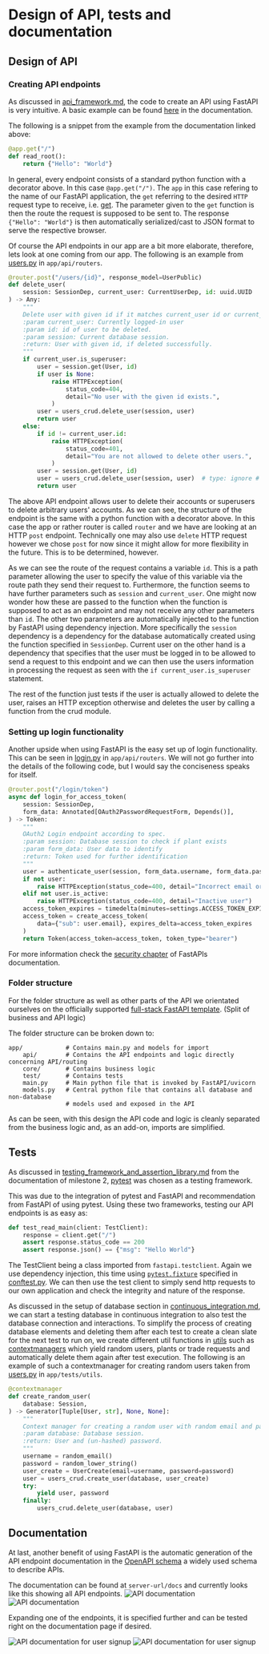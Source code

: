 # Design of API, tests and documentation

## Design of API

### Creating API endpoints
As discussed in [api_framework.md](api_framework.md), the code to create an API using FastAPI is very intuitive. A basic example can be found [here](https://fastapi.tiangolo.com/#example) in the documentation.

The following is a snippet from the example from the documentation linked above:
```python
@app.get("/")
def read_root():
    return {"Hello": "World"}
```

In general, every endpoint consists of a standard python function with a decorator above. In this case `@app.get("/")`. The `app` in this case refering to the name of our FastAPI application, the `get` referring to the desired `HTTP` request type to receive, i.e. [get](https://developer.mozilla.org/en-US/docs/Web/HTTP/Methods/GET). The parameter given to the `get` function is then the route the request is supposed to be sent to. The response `{"Hello": "World"}` is then automatically serialized/cast to JSON format to serve the respective browser.

Of course the API endpoints in our app are a bit more elaborate, therefore, lets look at one coming from our app. The following is an example from [users.py](../../app/api/routers/users.py) in `app/api/routers`. 

```python
@router.post("/users/{id}", response_model=UserPublic)
def delete_user(
    session: SessionDep, current_user: CurrentUserDep, id: uuid.UUID
) -> Any:
    """
    Delete user with given id if it matches current_user id or current_user is a superuser.
    :param current_user: Currently logged-in user
    :param id: id of user to be deleted.
    :param session: Current database session.
    :return: User with given id, if deleted successfully.
    """
    if current_user.is_superuser:
        user = session.get(User, id)
        if user is None:
            raise HTTPException(
                status_code=404,
                detail="No user with the given id exists.",
            )
        user = users_crud.delete_user(session, user)
        return user
    else:
        if id != current_user.id:
            raise HTTPException(
                status_code=401,
                detail="You are not allowed to delete other users.",
            )
        user = session.get(User, id)
        user = users_crud.delete_user(session, user)  # type: ignore # (user is not None since exception would have been raised)
        return user
```

The above API endpoint allows user to delete their accounts or superusers to delete arbitrary users' accounts. As we can see, the structure of the endpoint is the same with a python function with a decorator above. In this case the app or rather router is called `router` and we have are looking at an HTTP `post` endpoint. Technically one may also use `delete` HTTP request however we chose `post` for now since it might allow for more flexibility in the future. This is to be determined, however.

As we can see the route of the request contains a variable `id`. This is a path parameter allowing the user to specify the value of this variable via the route path they send their request to. Furthermore, the function seems to have further parameters such as `session` and `current_user`. One might now wonder how these are passed to the function when the function is supposed to act as an endpoint and may not receive any other parameters than `id`. The other two parameters are automatically injected to the function by FastAPI using dependency injection. More specifically the `session` dependency is a dependency for the database automatically created using the function specified in `SessionDep`. Current user on the other hand is a dependency that specifies that the user must be logged in to be allowed to send a request to this endpoint and we can then use the users information in processing the request as seen with the `if current_user.is_superuser` statement.

The rest of the function just tests if the user is actually allowed to delete the user, raises an HTTP exception otherwise and deletes the user by calling a function from the crud module.


### Setting up login functionality
Another upside when using FastAPI is the easy set up of login functionality. This can be seen in [login.py](../../app/api/routers/login.py) in `app/api/routers`. We will not go further into the details of the following code, but I would say the conciseness speaks for itself.

```python
@router.post("/login/token")
async def login_for_access_token(
    session: SessionDep,
    form_data: Annotated[OAuth2PasswordRequestForm, Depends()],
) -> Token:
    """
    OAuth2 Login endpoint according to spec.
    :param session: Database session to check if plant exists
    :param form_data: User data to identify
    :return: Token used for further identification
    """
    user = authenticate_user(session, form_data.username, form_data.password)
    if not user:
        raise HTTPException(status_code=400, detail="Incorrect email or password")
    elif not user.is_active:
        raise HTTPException(status_code=400, detail="Inactive user")
    access_token_expires = timedelta(minutes=settings.ACCESS_TOKEN_EXPIRE_MINUTES)
    access_token = create_access_token(
        data={"sub": user.email}, expires_delta=access_token_expires
    )
    return Token(access_token=access_token, token_type="bearer")
```
For more information check the [security chapter](https://fastapi.tiangolo.com/tutorial/security/) of FastAPIs documentation.

### Folder structure
For the folder structure as well as other parts of the API we orientated ourselves on the officially supported [full-stack FastAPI template](https://github.com/fastapi/full-stack-fastapi-template).
(Split of business and API logic)

The folder structure can be broken down to:

```
app/            # Contains main.py and models for import
    api/        # Contains the API endpoints and logic directly concerning API/routing
    core/       # Contains business logic
    test/       # Contains tests
    main.py     # Main python file that is invoked by FastAPI/uvicorn
    models.py   # Central python file that contains all database and non-database
                # models used and exposed in the API
```

As can be seen, with this design the API code and logic is cleanly separated from the business logic and, as an add-on, imports are simplified.

## Tests
As discussed in [testing_framework_and_assertion_library.md](../milestone_2/testing_framework_and_assertion_library.md) from the documentation of milestone 2, [pytest](https://github.com/pytest-dev/pytest) was chosen as a testing framework.

This was due to the integration of pytest and FastAPI and recommendation from FastAPI of using pytest. Using these two frameworks, testing our API endpoints is as easy as:

```python
def test_read_main(client: TestClient):
    response = client.get("/")
    assert response.status_code == 200
    assert response.json() == {"msg": "Hello World"}
```

The TestClient being a class imported from `fastapi.testclient`. Again we use dependency injection, this time using [`pytest.fixture`](https://docs.pytest.org/en/6.2.x/fixture.html) specified in [conftest.py](../../app/tests/conftest.py). We can then use the test client to simply send http requests to our own application and check the integrity and nature of the response.

As discussed in the setup of database section in [continuous_integration.md](../milestone_2/continuous_integration.md#setup-of-testing-database), we can start a testing database in continuous integration to also test the database connection and interactions. To simplify the process of creating database elements and deleting them after each test to create a clean slate for the next test to run on, we create different util functions in [utils](../../app/tests/utils) such as [contextmanagers](https://docs.python.org/3/library/contextlib.html#contextlib.contextmanager) which yield random users, plants or trade requests and automatically delete them again after test execution. The following is an example of such a contextmanager for creating random users taken from [users.py](../../app/tests/utils/users.py) in `app/tests/utils`.

```python
@contextmanager
def create_random_user(
    database: Session,
) -> Generator[Tuple[User, str], None, None]:
    """
    Context manager for creating a random user with random email and password.
    :param database: Database session.
    :return: User and (un-hashed) password.
    """
    username = random_email()
    password = random_lower_string()
    user_create = UserCreate(email=username, password=password)
    user = users_crud.create_user(database, user_create)
    try:
        yield user, password
    finally:
        users_crud.delete_user(database, user)
```

## Documentation

At last, another benefit of using FastAPI is the automatic generation of the API endpoint documentation in the [OpenAPI schema](https://www.openapis.org/) a widely used schema to describe APIs.

The documentation can be found at `server-url/docs` and currently looks like this showing all API endpoints.
![API documentation](api_documentation.png)
![API documentation](api_documentation_2.png)

Expanding one of the endpoints, it is specified further and can be tested right on the documentation page if desired.

![API documentation for user signup](api_documentation_for_user_signup.png)
![API documentation for user signup](api_documentation_for_user_signup_2.png)
